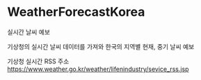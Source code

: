 # WeatherForecastKorea
실시간 날씨 예보

기상청의 실시간 날씨 데이터를 가져와 한국의 지역별 현재, 중기 날씨 예보

기상청 실시간 RSS 주소 https://www.weather.go.kr/weather/lifenindustry/sevice_rss.jsp

